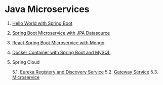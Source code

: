 # Java Microservices #

1. [Hello World with Spring Boot](glarimy-ms-directory-01)
2. [Spring Boot Microservice with JPA Datasource](glarimy-ms-directory-02)
3. [React Spring Boot Microservice with Mongo](glarimy-ms-directory-03)
4. [Docker Container with Spring Boot and MySQL](glarimy-ms-directory-04)
5. Spring Cloud

	5.1. [Eureka Registery and Discovery Service](glarimy-ms-eureka)
	5.2. [Gateway Service](glarimy-ms-gateway)
	5.3. [Microservice](glarimy-ms-service)
